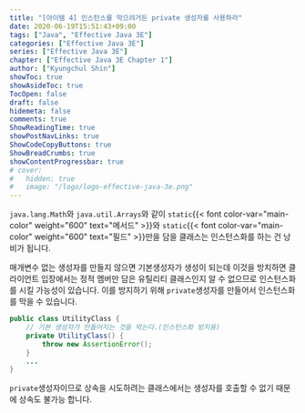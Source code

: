 ```yaml
---
title: "[아이템 4] 인스턴스를 막으려거든 private 생성자를 사용하라"
date: 2020-06-19T15:51:43+09:00
tags: ["Java", "Effective Java 3E"]
categories: ["Effective Java 3E"]
series: ["Effective Java 3E"]
chapter: ["Effective Java 3E Chapter 1"]
author: ["Kyungchul Shin"]
showToc: true
showAsideToc: true
TocOpen: false
draft: false
hidemeta: false
comments: true
ShowReadingTime: true
showPostNavLinks: true
ShowCodeCopyButtons: true
ShowBreadCrumbs: true
showContentProgressbar: true
# cover:
#   hidden: true
#   image: "/logo/logo-effective-java-3e.png"
---
```

`java.lang.Math`와 `java.util.Arrays`와 같이 `static`{{< font color-var="main-color" weight="600" text="메서드" >}}와 `static`{{< font color-var="main-color" weight="600" text="필드" >}}만을 담을 클래스는 인스턴스화를 하는 건 낭비가 됩니다.

매개변수 없는 생성자를 만들지 않으면 기본생성자가 생성이 되는데 이것을 방치하면 클라이언트 입장에서는 정적 멤버만 담은 유틸리티 클래스인지 알 수 없으므로 인스턴스화를 시킬 가능성이 있습니다. 이를 방지하기 위해 `private`생성자를 만들어서 인스턴스화를 막을 수 있습니다.
<br>

``` java
public class UtilityClass {
    // 기본 생성자가 만들어지는 것을 막는다.(인스턴스화 방지용)
    private UtilityClass() {
        throw new AssertionError();
    }
    ...
}
```

`private`생성자이므로 상속을 시도하려는 클래스에서는 생성자를 호출할 수 없기 때문에 상속도 불가능 합니다.